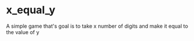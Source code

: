 # x_equal_y

A simple game that's goal is to take x number of digits and make it equal to the value of y
